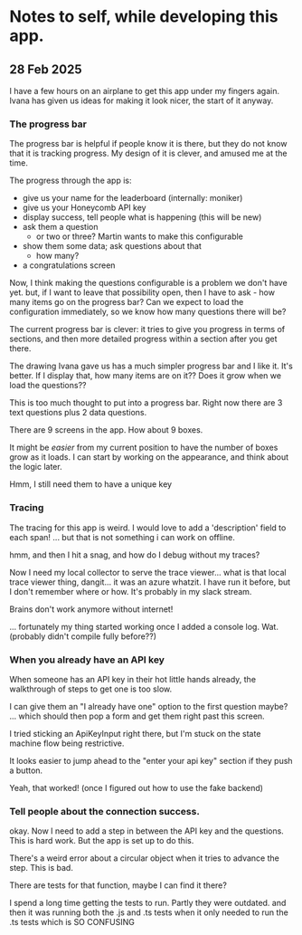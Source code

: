 # Notes to self, while developing this app.

## 28 Feb 2025

I have a few hours on an airplane to get this app under my fingers again. Ivana has given us ideas for making it look nicer, the start of it anyway.

### The progress bar

The progress bar is helpful if people know it is there, but they do not know that it is tracking progress.
My design of it is clever, and amused me at the time.

The progress through the app is:

- give us your name for the leaderboard (internally: moniker)
- give us your Honeycomb API key
- display success, tell people what is happening (this will be new)
- ask them a question
  - or two or three? Martin wants to make this configurable
- show them some data; ask questions about that
  - how many?
- a congratulations screen

Now, I think making the questions configurable is a problem we don't have yet.
but, if I want to leave that possibility open, then I have to ask - how many items go on the progress bar?
Can we expect to load the configuration immediately, so we know how many questions there will be?

The current progress bar is clever: it tries to give you progress in terms of sections, and then more detailed progress within a section after you get there.

The drawing Ivana gave us has a much simpler progress bar and I like it. It's better. If I display that, how many items are on it??
Does it grow when we load the questions??

This is too much thought to put into a progress bar.
Right now there are 3 text questions plus 2 data questions.

There are 9 screens in the app. How about 9 boxes.

It might be _easier_ from my current position to have the number of boxes grow as it loads.
I can start by working on the appearance, and think about the logic later.

Hmm, I still need them to have a unique key

### Tracing

The tracing for this app is weird. I would love to add a 'description' field to each span!
... but that is not something i can work on offline.

hmm, and then I hit a snag, and how do I debug without my traces?

Now I need my local collector to serve the trace viewer... what is that local trace viewer thing, dangit... it was an azure whatzit. I have run it before, but I don't remember where or how. It's probably in my slack stream.

Brains don't work anymore without internet!

... fortunately my thing started working once I added a console log. Wat. (probably didn't compile fully before??)

### When you already have an API key

When someone has an API key in their hot little hands already, the walkthrough of steps to get one is too slow.

I can give them an "I already have one" option to the first question maybe?
... which should then pop a form and get them right past this screen.

I tried sticking an ApiKeyInput right there, but I'm stuck on the state machine flow being restrictive.

It looks easier to jump ahead to the "enter your api key" section if they push a button.

Yeah, that worked! (once I figured out how to use the fake backend)

### Tell people about the connection success.

okay. Now I need to add a step in between the API key and the questions. This is hard work. But the app is set up to do this.

There's a weird error about a circular object when it tries to advance the step. This is bad.

There are tests for that function, maybe I can find it there?

I spend a long time getting the tests to run. Partly they were outdated. and then it was running both the .js and .ts tests
when it only needed to run the .ts tests
which is SO CONFUSING
